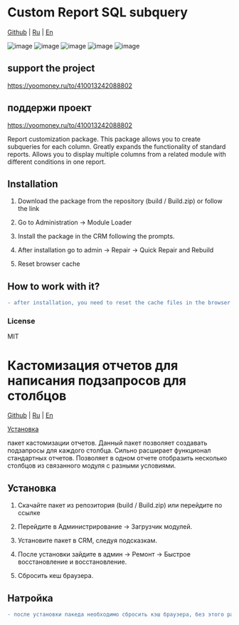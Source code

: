 # Custom Report SQL subquery

[Github](https://github.com/SidorkinAlex/Opportunities_kanban) | 
[Ru](#Кастомизация-отчетов-для-написания-подзапросов-для-столбцов) |
[En](#Custom-Report)

![image](http://web-seedteam.ru/wp-content/uploads/2021/01/report1.png)
![image](http://web-seedteam.ru/wp-content/uploads/2021/01/report2.png)
![image](http://web-seedteam.ru/wp-content/uploads/2021/01/report3.png)
![image](http://web-seedteam.ru/wp-content/uploads/2021/01/report4-1.png)
![image](http://web-seedteam.ru/wp-content/uploads/2021/01/report5.png)

## support the project
https://yoomoney.ru/to/410013242088802

## поддержи проект
https://yoomoney.ru/to/410013242088802


Report customization package.
This package allows you to create subqueries for each column. Greatly expands the functionality of standard reports. Allows you to display multiple columns from a related module with different conditions in one report.

## Installation

1. Download the package from the repository (build / Build.zip) or follow the link

2. Go to Administration -> Module Loader

3. Install the package in the CRM following the prompts.

4. After installation go to admin -> Repair -> Quick Repair and Rebuild

5. Reset browser cache

## Нow to work with it?
```diff
- after installation, you need to reset the cache files in the browser otherwise it will not work
```

### License
MIT


# Кастомизация отчетов для написания подзапросов для столбцов
[Github](https://github.com/SidorkinAlex/Opportunities_kanban) | 
[Ru](#Кабан-доска-сделок-для-SuiteCRM) |
[En](#Opportunities-Kanban-board-from-SuiteCRM)

[Установка](#Установка)


пакет кастомизации отчетов.
Данный пакет позволяет создавать подзапросы для каждого столбца. Сильно расширает функционал стандартных отчетов. Позволяет в одном отчете отобразить несколько  столбцов из связанного модуля с разными условиями.


## Установка

1. Скачайте пакет из репозитория (build / Build.zip) или перейдите по ссылке

2. Перейдите в Администрирование -> Загрузчик модулей.

3. Установите пакет в CRM, следуя подсказкам.

4. После установки зайдите в админ -> Ремонт -> Быстрое восстановление и восстановление.

5. Сбросить кеш браузера.

## Натройка

```diff
- после установки пакеда необходимо сбросить кэш браузера, без этого работать не будет
```
